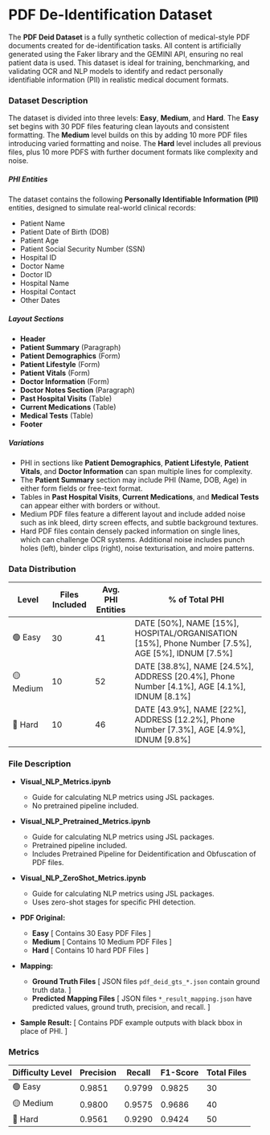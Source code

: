# PDF De-Identification Dataset

The **PDF Deid Dataset** is a fully synthetic collection of medical-style PDF documents created for de-identification tasks. All content is artificially generated using the Faker library and the GEMINI API, ensuring no real patient data is used. This dataset is ideal for training, benchmarking, and validating OCR and NLP models to identify and redact personally identifiable information (PII) in realistic medical document formats.

### Dataset Description

The dataset is divided into three levels: **Easy**, **Medium**, and **Hard**. The **Easy** set begins with 30 PDF files featuring clean layouts and consistent formatting. The **Medium** level builds on this by adding 10 more PDF files introducing varied formatting and noise. The **Hard** level includes all previous files, plus 10 more PDFS with further document formats like complexity and noise.

##### PHI Entities

The dataset contains the following **Personally Identifiable Information (PII)** entities, designed to simulate real-world clinical records:

- Patient Name
- Patient Date of Birth (DOB)
- Patient Age
- Patient Social Security Number (SSN)
- Hospital ID
- Doctor Name
- Doctor ID
- Hospital Name
- Hospital Contact
- Other Dates

##### Layout Sections

- **Header**
- **Patient Summary** (Paragraph)
- **Patient Demographics** (Form)
- **Patient Lifestyle** (Form)
- **Patient Vitals** (Form)
- **Doctor Information** (Form)
- **Doctor Notes Section** (Paragraph)
- **Past Hospital Visits** (Table)
- **Current Medications** (Table)
- **Medical Tests** (Table)
- **Footer**

##### Variations

- PHI in sections like **Patient Demographics**, **Patient Lifestyle**, **Patient Vitals**, and **Doctor Information** can span multiple lines for complexity.
- The **Patient Summary** section may include PHI (Name, DOB, Age) in either form fields or free-text format.
- Tables in **Past Hospital Visits**, **Current Medications**, and **Medical Tests** can appear either with borders or without.
- Medium PDF files feature a different layout and include added noise such as ink bleed, dirty screen effects, and subtle background textures.
- Hard PDF files contain densely packed information on single lines, which can challenge OCR systems. Additional noise includes punch holes (left), binder clips (right), noise texturisation, and moire patterns.

### Data Distribution 

| Level             | Files Included | Avg. PHI Entities | % of Total PHI                                                    |
|-------------------|----------------|-------------------|---------------------------------------------------------------------------------------------------------|
| 🟢 Easy           | 30           | 41                | DATE [50%], NAME [15%], HOSPITAL/ORGANISATION [15%], Phone Number [7.5%], AGE [5%], IDNUM [7.5%]
| 🟡 Medium         | 10           | 52                | DATE [38.8%], NAME [24.5%], ADDRESS [20.4%], Phone Number [4.1%], AGE [4.1%], IDNUM [8.1%]
| 🔴 Hard           | 10           | 46                | DATE [43.9%], NAME [22%], ADDRESS [12.2%], Phone Number [7.3%], AGE [4.9%], IDNUM [9.8%]                      

### File Description

  - **Visual_NLP_Metrics.ipynb**  
    - Guide for calculating NLP metrics using JSL packages.  
    - No pretrained pipeline included.
  
  - **Visual_NLP_Pretrained_Metrics.ipynb**  
    - Guide for calculating NLP metrics using JSL packages.  
    - Pretrained pipeline included.
    - Includes Pretrained Pipeline for Deidentification and Obfuscation of PDF files.
  
  - **Visual_NLP_ZeroShot_Metrics.ipynb**  
    - Guide for calculating NLP metrics using JSL packages.  
    - Uses zero-shot stages for specific PHI detection.

  - **PDF Original:**
    - **Easy**  [ Contains 30 Easy PDF Files ]    
    - **Medium**  [ Contains 10 Medium PDF Files ]
    - **Hard**  [ Contains 10 hard PDF Files ]

  - **Mapping:**
    - **Ground Truth Files**  [ JSON files `pdf_deid_gts_*.json` contain ground truth data. ]
    - **Predicted Mapping Files**  [ JSON files `*_result_mapping.json` have predicted values, ground truth, precision, and recall. ]
      
- **Sample Result:** [ Contains PDF example outputs with black bbox in place of PHI. ]
    
### Metrics

| Difficulty Level | Precision | Recall | F1-Score | Total Files |
|------------------|-----------|--------|----------|---------|
| 🟢 Easy          | 0.9851      | 0.9799   | 0.9825    | 30     |
| 🟡 Medium        | 0.9800      | 0.9575   | 0.9686     | 40     |
| 🔴 Hard        | 0.9561      | 0.9290   | 0.9424     | 50     |
